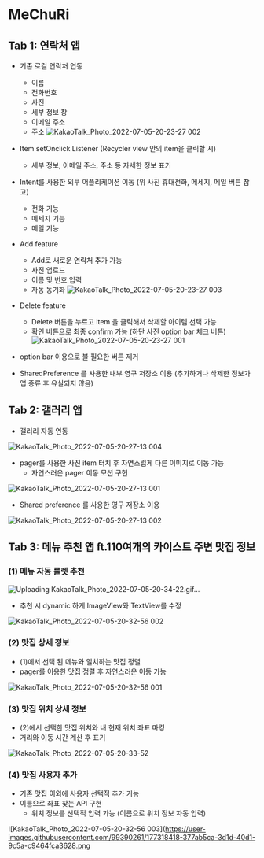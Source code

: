 # MeChuRi

## Tab 1: 연락처 앱

* 기존 로컬 연락처 연동
  * 이름
  * 전화번호
  * 사진
  * 세부 정보 창
  * 이메일 주소
  * 주소
![KakaoTalk_Photo_2022-07-05-20-23-27 002](https://user-images.githubusercontent.com/99390261/177316904-1718ae9d-c0f3-43bf-b1b5-7dcdc4c8ccf3.png)
  
* Item setOnclick Listener (Recycler view 안의 item을 클릭할 시)
  * 세부 정보, 이메일 주소, 주소 등 자세한 정보 표기

* Intent를 사용한 외부 어플리케이션 이동 (위 사진 휴대전화, 메세지, 메일 버튼 참고)
  * 전화 기능
  * 메세지 기능
  * 메일 기능
  
* Add feature
  * Add로 새로운 연락처 추가 가능
  * 사진 업로드
  * 이름 및 번호 입력
  * 자동 동기화
![KakaoTalk_Photo_2022-07-05-20-23-27 003](https://user-images.githubusercontent.com/99390261/177317026-c9ba9a12-7b5b-416b-b108-c04017e34ccb.png)

* Delete feature
  * Delete 버튼을 누르고 item 을 클릭해서 삭제할 아이템 선택 가능
  * 확인 버튼으로 최종 confirm 가능 (하단 사진 option bar 체크 버튼)
![KakaoTalk_Photo_2022-07-05-20-23-27 001](https://user-images.githubusercontent.com/99390261/177317101-01cbc0c2-d056-4857-ac24-9774fc46531d.png)

* option bar 이용으로 불 필요한 버튼 제거

* SharedPreference 를 사용한 내부 영구 저장소 이용 (추가하거나 삭제한 정보가 앱 종류 후 유실되지 않음)

## Tab 2: 갤러리 앱

* 갤러리 자동 연동

![KakaoTalk_Photo_2022-07-05-20-27-13 004](https://user-images.githubusercontent.com/99390261/177318066-97725c7f-1dd8-4ba9-b1c6-e3d137055349.png)

* pager를 사용한 사진 item 터치 후 자연스럽게 다른 이미지로 이동 가능
  * 자연스러운 pager 이동 모션 구현

![KakaoTalk_Photo_2022-07-05-20-27-13 001](https://user-images.githubusercontent.com/99390261/177318186-1724d959-88ca-4eea-9be6-75b3583663ae.png)

* Shared preference 를 사용한 영구 저장소 이용

![KakaoTalk_Photo_2022-07-05-20-27-13 002](https://user-images.githubusercontent.com/99390261/177318090-de1c2f2b-5e4c-445f-9ba1-96f16366fb2f.png)

## Tab 3: 메뉴 추천 앱 ft.110여개의 카이스트 주변 맛집 정보

### (1) 메뉴 자동 룰렛 추천


![Uploading KakaoTalk_Photo_2022-07-05-20-34-22.gif…]()



* 추천 시 dynamic 하게 ImageView와 TextView를 수정

![KakaoTalk_Photo_2022-07-05-20-32-56 002](https://user-images.githubusercontent.com/99390261/177318346-58ae974a-8928-48b6-88df-31318a308e9c.png)

### (2) 맛집 상세 정보
* (1)에서 선택 된 메뉴와 일치하는 맛집 정렬
* pager를 이용한 맛집 정렬 후 자연스러운 이동 가능

![KakaoTalk_Photo_2022-07-05-20-32-56 001](https://user-images.githubusercontent.com/99390261/177318376-0e7c0fa7-0112-4f6d-95d1-fd000088e039.png)

### (3) 맛집 위치 상세 정보
* (2)에서 선택한 맛집 위치와 내 현재 위치 좌표 마킹
* 거리와 이동 시간 계산 후 표기

![KakaoTalk_Photo_2022-07-05-20-33-52](https://user-images.githubusercontent.com/99390261/177318473-32f0ce13-9696-43c6-8cde-0ff8af60e6fd.png)


### (4) 맛집 사용자 추가
* 기존 맛집 이외에 사용자 선택적 추가 기능
* 이름으로 좌표 찾는 API 구현
  * 위치 정보를 선택적 입력 가능 (이름으로 위치 정보 자동 입력)
  
![KakaoTalk_Photo_2022-07-05-20-32-56 003](https://user-images.githubusercontent.com/99390261/177318418-377ab5ca-3d1d-40d1-9c5a-c9464fca3628.png

